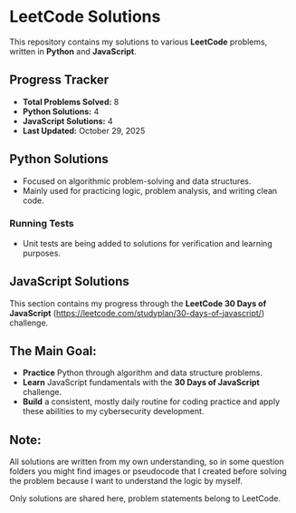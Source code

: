 # LeetCode Solutions

This repository contains my solutions to various **LeetCode** problems, written in **Python** and **JavaScript**.

## Progress Tracker
- **Total Problems Solved:** 8
- **Python Solutions:** 4
- **JavaScript Solutions:** 4
- **Last Updated:** October 29, 2025

## Python Solutions
- Focused on algorithmic problem-solving and data structures.
- Mainly used for practicing logic, problem analysis, and writing clean code.
### Running Tests
- Unit tests are being added to solutions for verification and learning purposes.

## JavaScript Solutions
This section contains my progress through the **LeetCode 30 Days of JavaScript** (https://leetcode.com/studyplan/30-days-of-javascript/) challenge.

## The Main Goal:
- **Practice** Python through algorithm and data structure problems.
- **Learn** JavaScript fundamentals with the **30 Days of JavaScript** challenge.
- **Build** a consistent, mostly daily routine for coding practice and apply these abilities to my cybersecurity development.

## Note:
All solutions are written from my own understanding, so in some question folders you might find images or pseudocode that I created before solving the problem because I want to understand the logic by myself.

Only solutions are shared here, problem statements belong to LeetCode.
